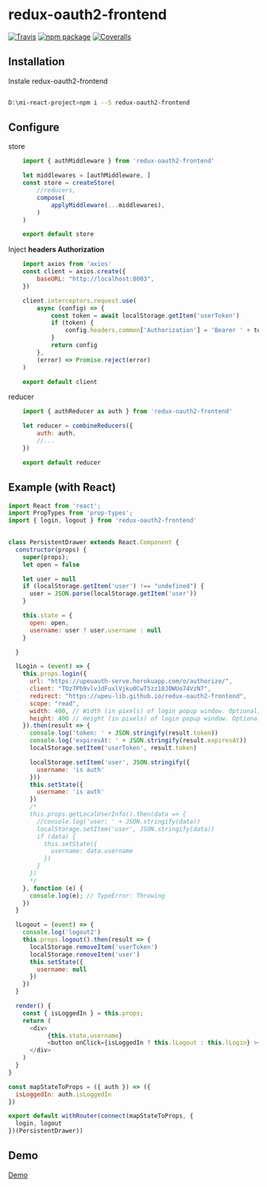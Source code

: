 # redux-oauth2-frontend

[![Travis][build-badge]][build]
[![npm package][npm-badge]][npm]
[![Coveralls][coveralls-badge]][coveralls]



## Installation


Instale redux-oauth2-frontend
```sh

D:\mi-react-project>npm i --S redux-oauth2-frontend

```
## Configure


store
```js
    import { authMiddleware } from 'redux-oauth2-frontend'

    let middlewares = [authMiddleware, ]
    const store = createStore(
        //reducers,
        compose(
            applyMiddleware(...middlewares),
        )
    )

    export default store

```

Inject  **headers Authorization**
```js
    import axios from 'axios'
    const client = axios.create({
        baseURL: "http://localhost:8003",
    })

    client.interceptors.request.use(
        async (config) => {
            const token = await localStorage.getItem('userToken')
            if (token) {
                config.headers.common['Authorization'] = 'Bearer ' + token
            }
            return config
        },
        (error) => Promise.reject(error)
    )

    export default client

```

reducer
```js
    import { authReducer as auth } from 'redux-oauth2-frontend'

    let reducer = combineReducers({
        auth: auth,
        //...
    })

    export default reducer

```

## Example (with React)

```js
import React from 'react';
import PropTypes from 'prop-types';
import { login, logout } from 'redux-oauth2-frontend'
    

class PersistentDrawer extends React.Component {
  constructor(props) {
    super(props);
    let open = false

    let user = null
    if (localStorage.getItem('user') !== "undefined") {
      user = JSON.parse(localStorage.getItem('user'))
    }

    this.state = {
      open: open,
      username: user ? user.username : null
    }

  }

  lLogin = (event) => {
    this.props.login({
      url: "https://upeuauth-serve.herokuapp.com/o/authorize/",
      client: "TOz7Pb9vlvJdFuxlVjku0CwT5zz18J0WUo74VzN7",
      redirect: "https://upeu-lib.github.io/redux-oauth2-frontend",
      scope: "read",
      width: 400, // Width (in pixels) of login popup window. Optional, default: 400
      height: 400 // Height (in pixels) of login popup window. Optional, default: 400
    }).then(result => {
      console.log('token: ' + JSON.stringify(result.token))
      console.log('expiresAt: ' + JSON.stringify(result.expiresAt))
      localStorage.setItem('userToken', result.token)

      localStorage.setItem('user', JSON.stringify({
        username: 'is auth'
      }))
      this.setState({
        username: 'is auth'
      })
      /*
      this.props.getLocalUserInfo().then(data => {
        //console.log('user: ' + JSON.stringify(data))
        localStorage.setItem('user', JSON.stringify(data))
        if (data) {
          this.setState({
            username: data.username
          })
        }
      })
      */
    }, function (e) {
      console.log(e); // TypeError: Throwing
    })
  }

  lLogout = (event) => {
    console.log('logout2')
    this.props.logout().then(result => {
      localStorage.removeItem('userToken')
      localStorage.removeItem('user')
      this.setState({
        username: null
      })
    })
  }

  render() {
    const { isLoggedIn } = this.props;
    return (
      <div>
           {this.state.username}
           <button onClick={isLoggedIn ? this.lLogout : this.lLogin} >{isLoggedIn ? 'logout' : 'Login'}</button>
      </div>
    )
  }
}

const mapStateToProps = ({ auth }) => ({
  isLoggedIn: auth.isLoggedIn
})

export default withRouter(connect(mapStateToProps, {
  login, logout
})(PersistentDrawer)) 


```


## Demo
[Demo]



[build-badge]: https://img.shields.io/travis/user/repo/master.png?style=flat-square
[build]: https://travis-ci.org/user/repo

[npm-badge]: https://img.shields.io/npm/v/npm-package.png?style=flat-square
[npm]: https://www.npmjs.org/package/npm-package

[coveralls-badge]: https://img.shields.io/coveralls/user/repo/master.png?style=flat-square
[coveralls]: https://coveralls.io/github/user/repo

[Demo]: https://upeu-lib.github.io/redux-oauth2-frontend
